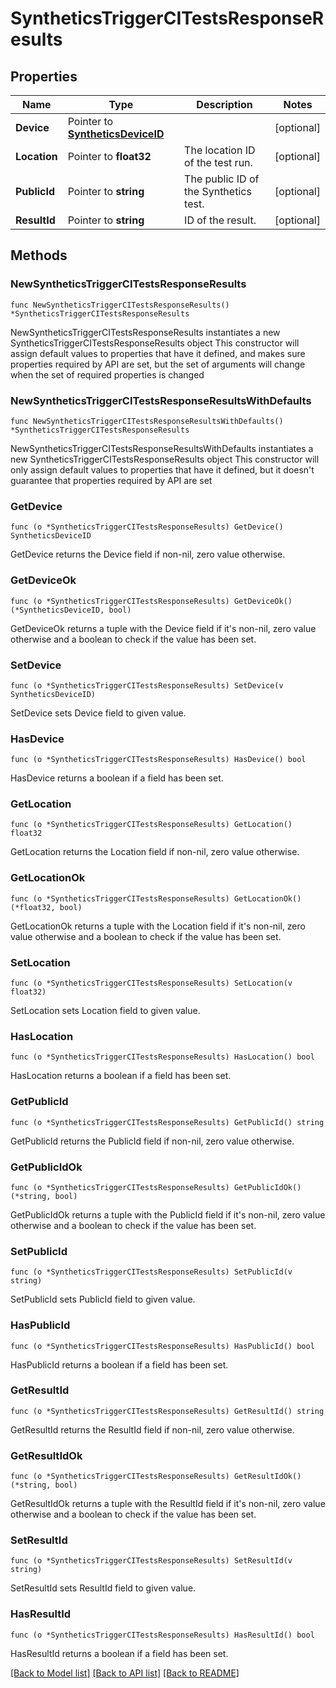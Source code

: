 # SyntheticsTriggerCITestsResponseResults

## Properties

Name | Type | Description | Notes
------------ | ------------- | ------------- | -------------
**Device** | Pointer to [**SyntheticsDeviceID**](SyntheticsDeviceID.md) |  | [optional] 
**Location** | Pointer to **float32** | The location ID of the test run. | [optional] 
**PublicId** | Pointer to **string** | The public ID of the Synthetics test. | [optional] 
**ResultId** | Pointer to **string** | ID of the result. | [optional] 

## Methods

### NewSyntheticsTriggerCITestsResponseResults

`func NewSyntheticsTriggerCITestsResponseResults() *SyntheticsTriggerCITestsResponseResults`

NewSyntheticsTriggerCITestsResponseResults instantiates a new SyntheticsTriggerCITestsResponseResults object
This constructor will assign default values to properties that have it defined,
and makes sure properties required by API are set, but the set of arguments
will change when the set of required properties is changed

### NewSyntheticsTriggerCITestsResponseResultsWithDefaults

`func NewSyntheticsTriggerCITestsResponseResultsWithDefaults() *SyntheticsTriggerCITestsResponseResults`

NewSyntheticsTriggerCITestsResponseResultsWithDefaults instantiates a new SyntheticsTriggerCITestsResponseResults object
This constructor will only assign default values to properties that have it defined,
but it doesn't guarantee that properties required by API are set

### GetDevice

`func (o *SyntheticsTriggerCITestsResponseResults) GetDevice() SyntheticsDeviceID`

GetDevice returns the Device field if non-nil, zero value otherwise.

### GetDeviceOk

`func (o *SyntheticsTriggerCITestsResponseResults) GetDeviceOk() (*SyntheticsDeviceID, bool)`

GetDeviceOk returns a tuple with the Device field if it's non-nil, zero value otherwise
and a boolean to check if the value has been set.

### SetDevice

`func (o *SyntheticsTriggerCITestsResponseResults) SetDevice(v SyntheticsDeviceID)`

SetDevice sets Device field to given value.

### HasDevice

`func (o *SyntheticsTriggerCITestsResponseResults) HasDevice() bool`

HasDevice returns a boolean if a field has been set.

### GetLocation

`func (o *SyntheticsTriggerCITestsResponseResults) GetLocation() float32`

GetLocation returns the Location field if non-nil, zero value otherwise.

### GetLocationOk

`func (o *SyntheticsTriggerCITestsResponseResults) GetLocationOk() (*float32, bool)`

GetLocationOk returns a tuple with the Location field if it's non-nil, zero value otherwise
and a boolean to check if the value has been set.

### SetLocation

`func (o *SyntheticsTriggerCITestsResponseResults) SetLocation(v float32)`

SetLocation sets Location field to given value.

### HasLocation

`func (o *SyntheticsTriggerCITestsResponseResults) HasLocation() bool`

HasLocation returns a boolean if a field has been set.

### GetPublicId

`func (o *SyntheticsTriggerCITestsResponseResults) GetPublicId() string`

GetPublicId returns the PublicId field if non-nil, zero value otherwise.

### GetPublicIdOk

`func (o *SyntheticsTriggerCITestsResponseResults) GetPublicIdOk() (*string, bool)`

GetPublicIdOk returns a tuple with the PublicId field if it's non-nil, zero value otherwise
and a boolean to check if the value has been set.

### SetPublicId

`func (o *SyntheticsTriggerCITestsResponseResults) SetPublicId(v string)`

SetPublicId sets PublicId field to given value.

### HasPublicId

`func (o *SyntheticsTriggerCITestsResponseResults) HasPublicId() bool`

HasPublicId returns a boolean if a field has been set.

### GetResultId

`func (o *SyntheticsTriggerCITestsResponseResults) GetResultId() string`

GetResultId returns the ResultId field if non-nil, zero value otherwise.

### GetResultIdOk

`func (o *SyntheticsTriggerCITestsResponseResults) GetResultIdOk() (*string, bool)`

GetResultIdOk returns a tuple with the ResultId field if it's non-nil, zero value otherwise
and a boolean to check if the value has been set.

### SetResultId

`func (o *SyntheticsTriggerCITestsResponseResults) SetResultId(v string)`

SetResultId sets ResultId field to given value.

### HasResultId

`func (o *SyntheticsTriggerCITestsResponseResults) HasResultId() bool`

HasResultId returns a boolean if a field has been set.


[[Back to Model list]](../README.md#documentation-for-models) [[Back to API list]](../README.md#documentation-for-api-endpoints) [[Back to README]](../README.md)


